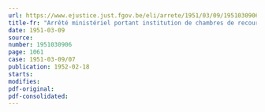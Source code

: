 ```yaml
---
url: https://www.ejustice.just.fgov.be/eli/arrete/1951/03/09/1951030906/justel
title-fr: "Arrêté ministériel portant institution de chambres de recours au Ministère de l'Intérieur."
date: 1951-03-09
source:
number: 1951030906
page: 1061
case: 1951-03-09/07
publication: 1952-02-18
starts:
modifies:
pdf-original:
pdf-consolidated:
---
```


